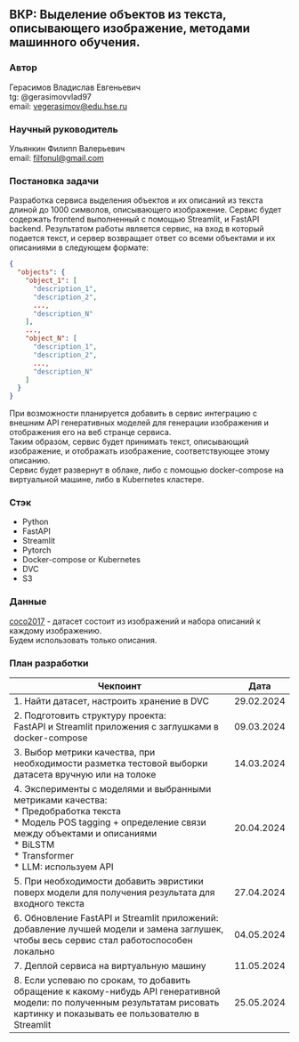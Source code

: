 ## ВКР: Выделение объектов из текста, описывающего изображение, методами машинного обучения.
### Автор
Герасимов Владислав Евгеньевич  
tg: @gerasimovvlad97  
email: vegerasimov@edu.hse.ru
### Научный руководитель
Ульянкин Филипп Валерьевич  
email: filfonul@gmail.com
### Постановка задачи
Разработка сервиса выделения объектов и их описаний из текста длиной до 1000 символов, описывающего изображение.
Сервис будет содержать frontend выполненный с помощью Streamlit, и FastAPI backend.
Результатом работы является сервис, на вход в который подается текст, и сервер возвращает ответ со всеми объектами и их описаниями в следующем формате:
```json
{
  "objects": {
    "object_1": [
      "description_1",
      "description_2",
      ...,
      "description_N"
    ],
    ...,
    "object_N": [
      "description_1",
      "description_2",
      ...,
      "description_N"
    ]
  }
}
```
При возможности планируется добавить в сервис интеграцию с внешним API генеративных моделей для генерации изображения и отображения его на веб странце сервиса.  
Таким образом, сервис будет принимать текст, описывающий изображение, и отображать изображение, соответствующее этому описанию.  
Сервис будет развернут в облаке, либо с помощью docker-compose на виртуальной машине, либо в Kubernetes кластере.
### Стэк
* Python
* FastAPI
* Streamlit
* Pytorch
* Docker-compose or Kubernetes
* DVC
* S3
### Данные
[coco2017](https://huggingface.co/datasets/phiyodr/coco2017) - датасет состоит из изображений и набора описаний к каждому изображению.  
Будем использовать только описания. 
### План разработки
| Чекпоинт                                                                                                                                                                                                                          | Дата       |
|-----------------------------------------------------------------------------------------------------------------------------------------------------------------------------------------------------------------------------------|------------|
| 1. Найти датасет, настроить хранение в DVC                                                                                                                                                                                        | 29.02.2024 |
| 2. Подготовить структуру проекта: <br/>FastAPI и Streamlit приложения с заглушками в docker-compose                                                                                                                               | 09.03.2024 |
| 3. Выбор метрики качества, при необходимости разметка тестовой выборки датасета вручную или на толоке                                                                                                                             | 14.03.2024 |
| 4. Эксперименты с моделями и выбранными метриками качества:<br/>  * Предобработка текста<br/>* Модель POS tagging + определение связи между объектами и описаниями <br/>* BiLSTM <br/> * Transformer <br/> * LLM: используем API  | 20.04.2024 |
| 5. При необходимости добавить эвристики поверх модели для получения результата для входного текста                                                                                                                                | 27.04.2024 |
| 6. Обновление FastAPI и Streamlit приложений: <br/>добавление лучшей модели и замена заглушек, чтобы весь сервис стал работоспособен локально                                                                                     | 04.05.2024 |
| 7. Деплой сервиса на виртуальную машину                                                                                                                                                                                           | 11.05.2024 |
| 8. Если успеваю по срокам, то добавить обращение к какому-нибудь API генеративной модели: по полученным результатам рисовать картинку и показывать ее пользователю в Streamlit                                                    | 25.05.2024 |



